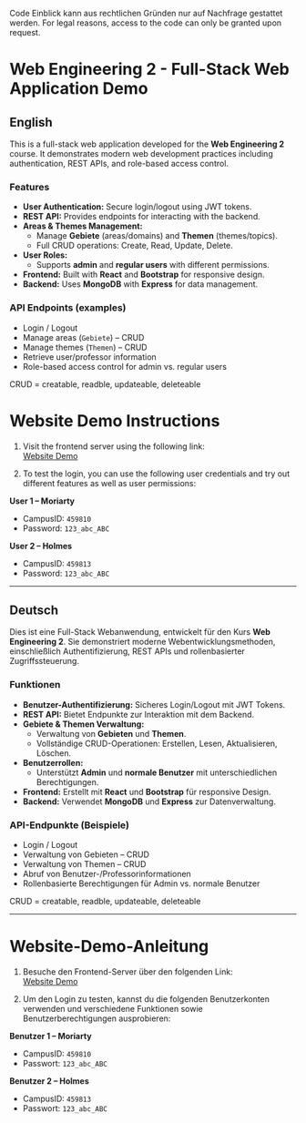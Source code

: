Code Einblick kann aus rechtlichen Gründen nur auf Nachfrage gestattet werden.
For legal reasons, access to the code can only be granted upon request.

# Web Engineering 2 - Full-Stack Web Application Demo

## English

This is a full-stack web application developed for the **Web Engineering 2** course. It demonstrates modern web development practices including authentication, REST APIs, and role-based access control.

### Features

- **User Authentication:** Secure login/logout using JWT tokens.
- **REST API:** Provides endpoints for interacting with the backend.
- **Areas & Themes Management:** 
  - Manage **Gebiete** (areas/domains) and **Themen** (themes/topics).  
  - Full CRUD operations: Create, Read, Update, Delete.
- **User Roles:** 
  - Supports **admin** and **regular users** with different permissions.
- **Frontend:** Built with **React** and **Bootstrap** for responsive design.
- **Backend:** Uses **MongoDB** with **Express** for data management.

### API Endpoints (examples)

- Login / Logout
- Manage areas (`Gebiete`) – CRUD
- Manage themes (`Themen`) – CRUD
- Retrieve user/professor information
- Role-based access control for admin vs. regular users

CRUD = creatable, readble, updateable, deleteable

# Website Demo Instructions  

1. Visit the frontend server using the following link:  
   [Website Demo](https://web-application-sigma-tawny.vercel.app)  

2. To test the login, you can use the following user credentials and try out different features as well as user permissions:  

**User 1 – Moriarty**  
- CampusID: `459810`  
- Password: `123_abc_ABC`  

**User 2 – Holmes**  
- CampusID: `459813`  
- Password: `123_abc_ABC` 


---


## Deutsch

Dies ist eine Full-Stack Webanwendung, entwickelt für den Kurs **Web Engineering 2**. Sie demonstriert moderne Webentwicklungsmethoden, einschließlich Authentifizierung, REST APIs und rollenbasierter Zugriffssteuerung.

### Funktionen

- **Benutzer-Authentifizierung:** Sicheres Login/Logout mit JWT Tokens.
- **REST API:** Bietet Endpunkte zur Interaktion mit dem Backend.
- **Gebiete & Themen Verwaltung:** 
  - Verwaltung von **Gebieten** und **Themen**.  
  - Vollständige CRUD-Operationen: Erstellen, Lesen, Aktualisieren, Löschen.
- **Benutzerrollen:** 
  - Unterstützt **Admin** und **normale Benutzer** mit unterschiedlichen Berechtigungen.
- **Frontend:** Erstellt mit **React** und **Bootstrap** für responsive Design.
- **Backend:** Verwendet **MongoDB** und **Express** zur Datenverwaltung.

### API-Endpunkte (Beispiele)

- Login / Logout
- Verwaltung von Gebieten – CRUD
- Verwaltung von Themen – CRUD
- Abruf von Benutzer-/Professorinformationen
- Rollenbasierte Berechtigungen für Admin vs. normale Benutzer

CRUD = creatable, readble, updateable, deleteable

---

# Website-Demo-Anleitung

1. Besuche den Frontend-Server über den folgenden Link:  
   [Website Demo](https://web-application-sigma-tawny.vercel.app)  

2. Um den Login zu testen, kannst du die folgenden Benutzerkonten verwenden und verschiedene Funktionen sowie Benutzerberechtigungen ausprobieren:  

**Benutzer 1 – Moriarty**  
- CampusID: `459810`  
- Passwort: `123_abc_ABC`  

**Benutzer 2 – Holmes**  
- CampusID: `459813`  
- Passwort: `123_abc_ABC`  


